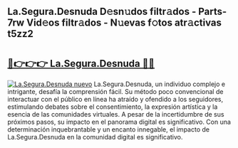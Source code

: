 ## La.Segura.Desnuda D𝚎sn𝚞dos filtr𝚊dos - Parts-7rw Vid𝚎os filtr𝚊dos - N𝚞evas f𝚘tos atr𝚊ctivas t5zz2

# <h2><a href="http://mbbo74g.tromn.icu/?c=La.Segura.Desnuda">🔗👉👉👉 La.Segura.Desnuda 🔗🔗</a></h2>

[![La.Segura.Desnuda nuevo](https://i.imgur.com/pEAQMta.gif)](http://mbbo74g.tromn.icu/?c=La.Segura.Desnuda)
La.Segura.Desnuda, un individuo complejo e intrigante, desafía la comprensión fácil. Su método poco convencional de interactuar con el público en línea ha atraído y ofendido a los seguidores, estimulando debates sobre el consentimiento, la expresión artística y la esencia de las comunidades virtuales. A pesar de la incertidumbre de sus próximos pasos, su impacto en el panorama digital es significativo. Con una determinación inquebrantable y un encanto innegable, el impacto de La.Segura.Desnuda en la comunidad digital es significativo.
